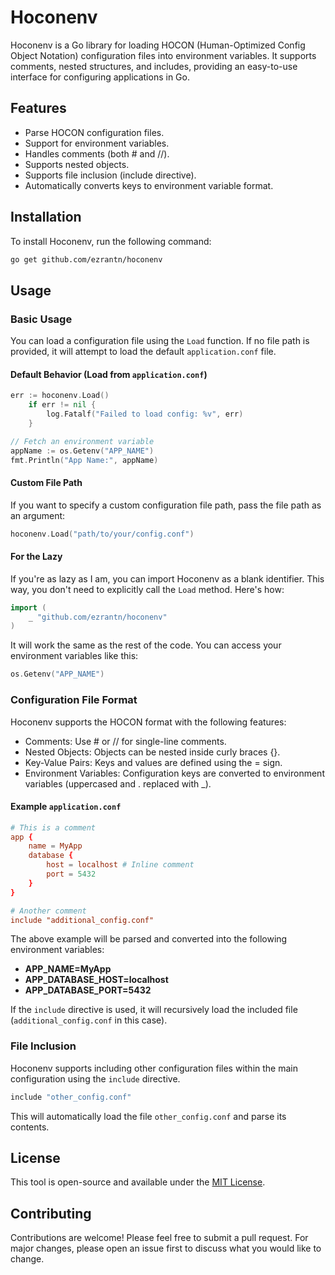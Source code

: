 # Hoconenv

Hoconenv is a Go library for loading HOCON (Human-Optimized Config Object Notation) configuration files into environment variables. It supports comments, nested structures, and includes, providing an easy-to-use interface for configuring applications in Go.

## Features

- Parse HOCON configuration files.
- Support for environment variables.
- Handles comments (both # and //).
- Supports nested objects.
- Supports file inclusion (include directive).
- Automatically converts keys to environment variable format.

## Installation

To install Hoconenv, run the following command:

```bash
go get github.com/ezrantn/hoconenv
```

## Usage

### Basic Usage

You can load a configuration file using the `Load` function. If no file path is provided, it will attempt to load the default `application.conf` file.

#### Default Behavior (Load from `application.conf`)

```go
err := hoconenv.Load()
    if err != nil {
        log.Fatalf("Failed to load config: %v", err)
    }

// Fetch an environment variable
appName := os.Getenv("APP_NAME")
fmt.Println("App Name:", appName)
```

#### Custom File Path

If you want to specify a custom configuration file path, pass the file path as an argument:

```go
hoconenv.Load("path/to/your/config.conf")
```

#### For the Lazy

If you're as lazy as I am, you can import Hoconenv as a blank identifier. This way, you don't need to explicitly call the `Load` method. Here's how:

```go
import (
    _ "github.com/ezrantn/hoconenv"
)
```

It will work the same as the rest of the code. You can access your environment variables like this:

```go
os.Getenv("APP_NAME")
```

### Configuration File Format

Hoconenv supports the HOCON format with the following features:

- Comments: Use # or // for single-line comments.
- Nested Objects: Objects can be nested inside curly braces {}.
- Key-Value Pairs: Keys and values are defined using the = sign.
- Environment Variables: Configuration keys are converted to environment variables (uppercased and . replaced with _).

#### Example `application.conf`

```conf
# This is a comment
app {
    name = MyApp
    database {
        host = localhost # Inline comment
        port = 5432
    }
}

# Another comment
include "additional_config.conf"
```

The above example will be parsed and converted into the following environment variables:

- **APP_NAME=MyApp**
- **APP_DATABASE_HOST=localhost**
- **APP_DATABASE_PORT=5432**

If the `include` directive is used, it will recursively load the included file (`additional_config.conf` in this case).

### File Inclusion

Hoconenv supports including other configuration files within the main configuration using the `include` directive.

```bash
include "other_config.conf"
```

This will automatically load the file `other_config.conf` and parse its contents.

## License

This tool is open-source and available under the [MIT License](https://github.com/ezrantn/hoconenv/blob/main/LICENSE).

## Contributing

Contributions are welcome! Please feel free to submit a pull request. For major changes, please open an issue first to discuss what you would like to change.
